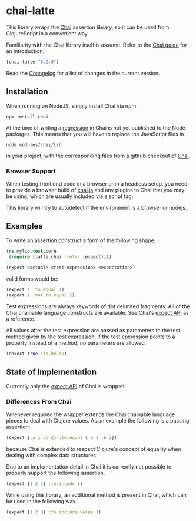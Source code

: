 chai-latte
==========

This library wraps the [Chai](http://chaijs.com/) assertion library, so it can be used
from ClojureScript in a convenient way.

Familiarity with the Chai library itself is assume. Refer to the [Chai guide](http://chaijs.com/guide/)
for an introduction.

```clojure
[chai-latte "0.2.0"]
```

Read the [Changelog](CHANGELOG.md) for a list of changes in the current version.

Installation
------------

When running on NodeJS, simply install Chai via npm.

    npm install chai

At the time of writing a [regression](https://github.com/chaijs/chai/pull/140) in Chai
is not yet published to the Node packages. This means that you will have to replace
the JavaScript files in

    node_modules/chai/lib

in your project, with the corresponding files from a github checkout
of [Chai](https://github.com/chaijs/chai).

### Browser Support

When testing front end code in a browser or in a headless setup, you need to provide
a browser build of [chai.js](http://chaijs.com/chai.js) and any plugins to Chai that
you may be using, which are usually included via a script tag.

This library will try to autodetect if the environment is a browser or nodejs.

Examples
--------

To write an assertion construct a form of the following shape:

```clojure
(ns mylib.test.core
 (require [latte.chai :refer (expect)]))
...
(expect <actual> <test-expression> <expectation>)
```

valid forms would be:

```clojure
(expect 1 :to.equal 1)
(expect 1 :not.to.equal 2)
```

Test expressions are always keywords of dot delimited fragments. All of the Chai chainable
language constructs are available. See Chai's [expect API](http://chaijs.com/api/bdd/) as
a reference.

All values after the test expression are passed as parameters to the test method given by
the test expression. If the test epxression points to a property instead of a method,
no parameters are allowed.

```clojure
(epxect true :to.be.ok)
```

State of Implementation
-----------------------

Currently only the [expect API](http://chaijs.com/api/bdd/) of Chai is wrapped.

### Differences From Chai

Whenever required the wrapper extends the Chai chainable language pieces to deal
with Clojure values. As an example the following is a passing assertion:

```clojure
(expect {:a 1 :b 2} :to.equal {:a 1 :b 2})
```

because Chai is extended to respect Clojure's concept of equality when dealing with
complex data structures.

Due to an implementation detail in Chai it is currently not possible to properly support
the following assertion.

```clojure
(expect [1 2 3] :to.incude 1)
```

While using this library, an additional method is present in Chai, which can be used in
the following way.

```clojure
(expect [1 2 3] :to.include.value 1)
```
